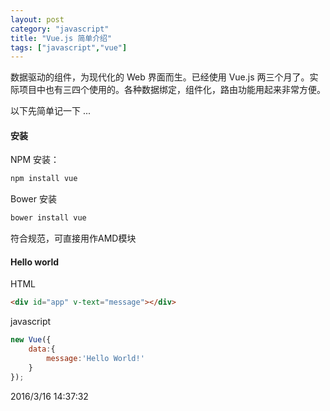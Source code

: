 ```yaml
---
layout: post
category: "javascript"
title: "Vue.js 简单介绍"
tags: ["javascript","vue"]
---
```


数据驱动的组件，为现代化的 Web 界面而生。已经使用 Vue.js 两三个月了。实际项目中也有三四个使用的。各种数据绑定，组件化，路由功能用起来非常方便。 

以下先简单记一下 ...


#### 安装

NPM 安装：

```` cmd
npm install vue
````

Bower 安装

```` cmd
bower install vue
````

符合规范，可直接用作AMD模块


#### Hello world

HTML

```` HTML
<div id="app" v-text="message"></div>
````

javascript

```` javascript
new Vue({
	data:{
		message:'Hello World!'
	}
});
````
2016/3/16 14:37:32 